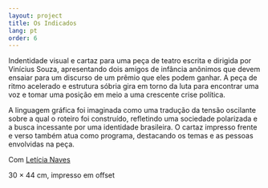 ```yaml
---
layout: project
title: Os Indicados
lang: pt
order: 6
---
```


Indentidade visual e cartaz para uma peça de teatro escrita e dirigida por Vinícius Souza, apresentando dois amigos de infância anônimos que devem ensaiar para um discurso de um prêmio que eles podem ganhar. A peça de ritmo acelerado e estrutura sóbria gira em torno da luta para encontrar uma voz e tomar uma posição em meio a uma crescente crise política.

A linguagem gráfica foi imaginada como uma tradução da tensão oscilante sobre a qual o roteiro foi construído, refletindo uma sociedade polarizada e a busca incessante por uma identidade brasileira. O cartaz impresso frente e verso também atua como programa, destacando os temas e as pessoas envolvidas na peça.

<p class="specifications">Com <a href="http://leticianaves.com" target="_blank">Letícia Naves</a></p>

<p class="specifications">30 × 44 cm, impresso em offset</p>